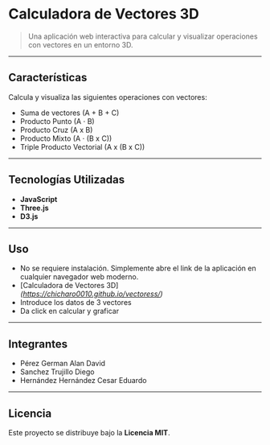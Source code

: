#  Calculadora de Vectores 3D

> Una aplicación web interactiva para calcular y visualizar operaciones con vectores en un entorno 3D.

---

## Características

Calcula y visualiza las siguientes operaciones con vectores:

* Suma de vectores (A + B + C)
* Producto Punto (A ⋅ B)
* Producto Cruz (A x B)
* Producto Mixto (A ⋅ (B x C))
* Triple Producto Vectorial (A x (B x C))

---

## Tecnologías Utilizadas

* **JavaScript**
* **Three.js**
* **D3.js**

---

## Uso

* No se requiere instalación. Simplemente abre el link de la aplicación en cualquier navegador web moderno.
* [Calculadora de Vectores 3D] *(https://chicharo0010.github.io/vectoress/)*
* Introduce los datos de 3 vectores
* Da click en calcular y graficar

---

## Integrantes
* Pérez German Alan David
* Sanchez Trujillo Diego
* Hernández Hernández Cesar Eduardo

---


## Licencia

Este proyecto se distribuye bajo la **Licencia MIT**.

```